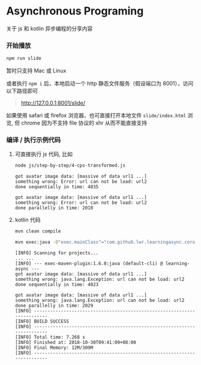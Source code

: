 

# Asynchronous Programing

关于 js 和 kotlin 异步编程的分享内容


### 开始播放

```bash
npm run slide
```

暂时只支持 Mac 或 Linux


或者执行 `npm i` 后，本地启动一个 http 静态文件服务（假设端口为 8001），访问以下路径即可


> <http://127.0.0.1:8001/slide/>

如果使用 safari 或 firefox 浏览器，也可直接打开本地文件 `slide/index.html` 浏览,
但 chrome 因为不支持 file 协议的 xhr 从而不能直接支持


### 编译 / 执行示例代码

1. 可直接执行 js 代码, 比如

    ```bash
    node js/step-by-step/4-cps-transformed.js
    ```
    ```
    got avatar image data: [massive of data url1 ...]
    something wrong: Error: url can not be load: url2
    done sequentially in time: 4035
    
    got avatar image data: [massive of data url1 ...]
    something wrong: Error: url can not be load: url2
    done parallelly in time: 2010 
    ```

2. kotlin 代码

    ```bash
    mvn clean compile
    ```
    ```bash
    mvn exec:java -D"exec.mainClass"="com.github.lwr.learningasync.coroutine.Profile_image_demoKt"
    ```
    ```
    [INFO] Scanning for projects...
    ... ...
    [INFO] --- exec-maven-plugin:1.6.0:java (default-cli) @ learning-async ---
    got avatar image data: [massive of data url1 ...]
    something wrong: java.lang.Exception: url can not be load: url2
    done sequentially in time: 4023
    
    got avatar image data: [massive of data url1 ...]
    something wrong: java.lang.Exception: url can not be load: url2
    done parallelly in time: 2029
    [INFO] ------------------------------------------------------------------------
    [INFO] BUILD SUCCESS
    [INFO] ------------------------------------------------------------------------
    [INFO] Total time: 7.268 s
    [INFO] Finished at: 2018-10-30T09:41:09+08:00
    [INFO] Final Memory: 12M/309M
    [INFO] ------------------------------------------------------------------------    
    ```
    
